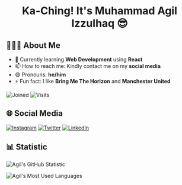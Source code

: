 <h1 align="center">Ka-Ching! It's Muhammad Agil Izzulhaq 😎</h1>

## 👨🏻‍💻 About Me
- 🌱 Currently learning **Web Development** using **React**
- 📫 How to reach me: Kindly contact me on my **social media**
- 😄 Pronouns: **he/him**
- ⚡ Fun fact: I like **Bring Me The Horizon** and **Manchester United**

![Joined](https://img.shields.io/badge/Joined-September%2027,%202021-green?style=flat&logo=github)
![Visits](https://badges.pufler.dev/visits/agilizzulhaq/agilizzulhaq)


## 🌐 Social Media
[![Instagram](https://img.shields.io/badge/Instagram-izzulhaqagil-purple?style=flat&logo=instagram)](https://www.instagram.com/izzulhaqagil/)
[![Twitter](https://img.shields.io/badge/Twitter-agilizzulhaq-blue?style=flat&logo=twitter)](https://twitter.com/agilizzulhaq)
[![LinkedIn](https://img.shields.io/badge/LinkedIn-agilizzulhaq-blue?style=flat&logo=linkedin)](https://www.linkedin.com/in/agilizzulhaq/)


## 📊 Statistic
![Agil's GitHub Statistic](https://github-readme-stats.vercel.app/api?username=agilizzulhaq&theme=transparent&show_icons=true)

![Agil's Most Used Languages](https://github-readme-stats.vercel.app/api/top-langs/?username=agilizzulhaq&theme=transparent&show_icons=true)
